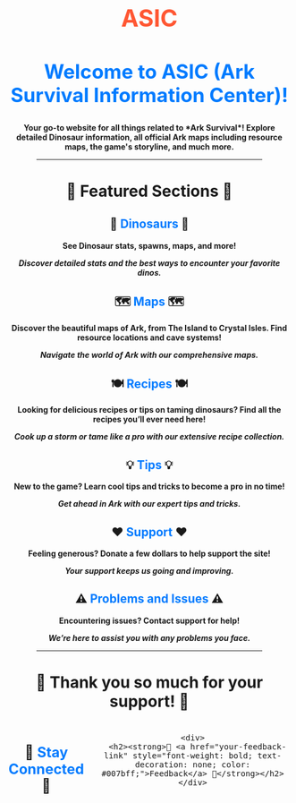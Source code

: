 <div align="center">

  <h1 style="font-size: 3em; color: #ff5733;"><strong>ASIC</strong></h1>

  <h2 style="font-size: 2.5em; font-weight: bold; color: #007bff;"><strong>Welcome to ASIC (Ark Survival Information Center)!</strong></h2>

  <p><strong>Your go-to website for all things related to *Ark Survival*! Explore detailed Dinosaur information, all official Ark maps including resource maps, the game's storyline, and much more.</strong></p>

  <hr style="width: 80%;">

  <h2 style="font-size: 2em;"><strong>🌟 Featured Sections 🌟</strong></h2>

  <div>
    <h2 style="font-size: 1.5em;"><strong>🦕 <a href="Dinosaurs.md" style="font-weight: bold; text-decoration: none; color: #007bff;">Dinosaurs</a> 🦕</strong></h2>
    <p><strong>See Dinosaur stats, spawns, maps, and more!</strong></p>
    <p><strong><em>Discover detailed stats and the best ways to encounter your favorite dinos.</em></strong></p>
  </div>

  <div>
    <h2 style="font-size: 1.5em;"><strong>🗺️ <a href="MAP.md" style="font-weight: bold; text-decoration: none; color: #007bff;">Maps</a> 🗺️</strong></h2>
    <p><strong>Discover the beautiful maps of Ark, from The Island to Crystal Isles. Find resource locations and cave systems!</strong></p>
    <p><strong><em>Navigate the world of Ark with our comprehensive maps.</em></strong></p>
  </div>

  <div>
    <h2 style="font-size: 1.5em;"><strong>🍽️ <a href="recipes.md" style="font-weight: bold; text-decoration: none; color: #007bff;">Recipes</a> 🍽️</strong></h2>
    <p><strong>Looking for delicious recipes or tips on taming dinosaurs? Find all the recipes you’ll ever need here!</strong></p>
    <p><strong><em>Cook up a storm or tame like a pro with our extensive recipe collection.</em></strong></p>
  </div>

  <div>
    <h2 style="font-size: 1.5em;"><strong>💡 <a href="tips.md" style="font-weight: bold; text-decoration: none; color: #007bff;">Tips</a> 💡</strong></h2>
    <p><strong>New to the game? Learn cool tips and tricks to become a pro in no time!</strong></p>
    <p><strong><em>Get ahead in Ark with our expert tips and tricks.</em></strong></p>
  </div>

  <div>
    <h2 style="font-size: 1.5em;"><strong>❤️ <a href="Donate.md" style="font-weight: bold; text-decoration: none; color: #007bff;">Support</a> ❤️</strong></h2>
    <p><strong>Feeling generous? Donate a few dollars to help support the site!</strong></p>
    <p><strong><em>Your support keeps us going and improving.</em></strong></p>
  </div>

  <div>
    <h2 style="font-size: 1.5em;"><strong>⚠️ <a href="Issues.md" style="font-weight: bold; text-decoration: none; color: #007bff;">Problems and Issues</a> ⚠️</strong></h2>
    <p><strong>Encountering issues? Contact support for help!</strong></p>
    <p><strong><em>We’re here to assist you with any problems you face.</em></strong></p>
  </div>

  <hr style="width: 80%;">

  <h2 style="font-size: 2em;"><strong>🎉 Thank you so much for your support! 🎉</strong></h2>

  <div style="display: flex; justify-content: center; gap: 20px; font-size: 1.2em;">
    <div>
      <h2><strong>📣 <a href="your-discord-link" style="font-weight: bold; text-decoration: none; color: #007bff;">Stay Connected</a> 📣</strong></h2>
    </div>

    <div>
      <h2><strong>📝 <a href="your-feedback-link" style="font-weight: bold; text-decoration: none; color: #007bff;">Feedback</a> 📝</strong></h2>
    </div>
  </div>

</div>
